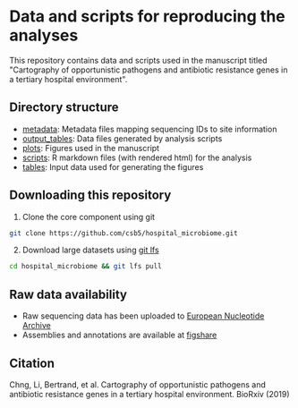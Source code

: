 # Data and scripts for reproducing the analyses

This repository contains data and scripts used in the manuscript titled "Cartography of opportunistic pathogens and antibiotic resistance genes in a tertiary hospital environment".

## Directory structure

 - [metadata](metadata): Metadata files mapping sequencing IDs to site information
 - [output_tables](output_tables): Data files generated by analysis scripts
 - [plots](plots): Figures used in the manuscript
 - [scripts](scripts): R markdown files (with rendered html) for the analysis
 - [tables](tables): Input data used for generating the figures
 
## Downloading this repository

1. Clone the core component using git
```sh
git clone https://github.com/csb5/hospital_microbiome.git
```

2. Download large datasets using [git lfs](https://git-lfs.github.com/)
```sh
cd hospital_microbiome && git lfs pull
```

## Raw data availability

 - Raw sequencing data has been uploaded to [European Nucleotide Archive](https://www.ebi.ac.uk/ena/data/view/PRJEB31632)
 - Assemblies and annotations are available at [figshare](https://ndownloader.figshare.com/files/17290511)

## Citation

Chng, Li, Bertrand, et al. Cartography of opportunistic pathogens and antibiotic resistance genes in a tertiary hospital environment. BioRxiv (2019)

